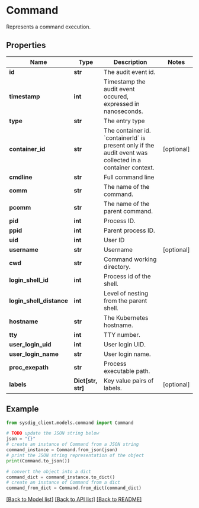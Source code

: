 # Command

Represents a command execution.

## Properties

Name | Type | Description | Notes
------------ | ------------- | ------------- | -------------
**id** | **str** | The audit event id. | 
**timestamp** | **int** | Timestamp the audit event occured, expressed in nanoseconds. | 
**type** | **str** | The entry type | 
**container_id** | **str** | The container id. &#x60;containerId&#x60; is present only if the audit event was collected in a container context.  | [optional] 
**cmdline** | **str** | Full command line | 
**comm** | **str** | The name of the command. | 
**pcomm** | **str** | The name of the parent command. | 
**pid** | **int** | Process ID. | 
**ppid** | **int** | Parent process ID. | 
**uid** | **int** | User ID | 
**username** | **str** | Username | [optional] 
**cwd** | **str** | Command working directory. | 
**login_shell_id** | **int** | Process id of the shell. | 
**login_shell_distance** | **int** | Level of nesting from the parent shell. | 
**hostname** | **str** | The Kubernetes hostname. | 
**tty** | **int** | TTY number. | 
**user_login_uid** | **int** | User login UID. | 
**user_login_name** | **str** | User login name. | 
**proc_exepath** | **str** | Process executable path. | 
**labels** | **Dict[str, str]** | Key value pairs of labels. | [optional] 

## Example

```python
from sysdig_client.models.command import Command

# TODO update the JSON string below
json = "{}"
# create an instance of Command from a JSON string
command_instance = Command.from_json(json)
# print the JSON string representation of the object
print(Command.to_json())

# convert the object into a dict
command_dict = command_instance.to_dict()
# create an instance of Command from a dict
command_from_dict = Command.from_dict(command_dict)
```
[[Back to Model list]](../README.md#documentation-for-models) [[Back to API list]](../README.md#documentation-for-api-endpoints) [[Back to README]](../README.md)


